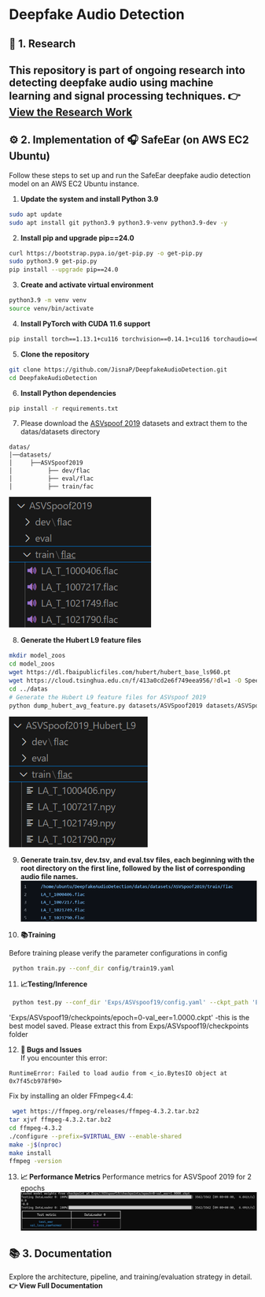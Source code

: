 # Deepfake Audio Detection 

## 🔬 1. Research

This repository is part of ongoing research into detecting deepfake audio using machine learning and signal processing techniques.
👉 [View the Research Work](https://your-research-link-here.com)
---

## ⚙️ 2. Implementation of 🎧 SafeEar (on AWS EC2 Ubuntu) 
Follow these steps to set up and run the SafeEar deepfake audio detection model on an AWS EC2 Ubuntu instance.
1. **Update the system and install Python 3.9**
```bash
sudo apt update
sudo apt install git python3.9 python3.9-venv python3.9-dev -y
```
2. **Install pip and upgrade pip==24.0**
```bash
curl https://bootstrap.pypa.io/get-pip.py -o get-pip.py
sudo python3.9 get-pip.py
pip install --upgrade pip==24.0
```
3. **Create and activate virtual environment**
```bash
python3.9 -m venv venv
source venv/bin/activate
```
4. **Install PyTorch with CUDA 11.6 support**
```bash
pip install torch==1.13.1+cu116 torchvision==0.14.1+cu116 torchaudio==0.13.1 --extra-index-url https://download.pytorch.org/whl/cu116
```
5. **Clone the repository**
```bash
git clone https://github.com/JisnaP/DeepfakeAudioDetection.git
cd DeepfakeAudioDetection
```
6. **Install Python dependencies**
```bash
pip install -r requirements.txt
```
7. Please download the [ASVspoof 2019](https://datashare.is.ed.ac.uk/handle/10283/3336) datasets and extract them to the datas/datasets directory
```
datas/
│──datasets/                
│     ├──ASVSpoof2019
│          ├── dev/flac
│          ├── eval/flac    
│          ├── train/fac
```
![datasets](image.png)


8. **Generate the Hubert L9 feature files**
```bash
mkdir model_zoos
cd model_zoos
wget https://dl.fbaipublicfiles.com/hubert/hubert_base_ls960.pt
wget https://cloud.tsinghua.edu.cn/f/413a0cd2e6f749eea956/?dl=1 -O SpeechTokenizer.pt
cd ../datas
# Generate the Hubert L9 feature files for ASVspoof 2019
python dump_hubert_avg_feature.py datasets/ASVSpoof2019 datasets/ASVSpoof2019_Hubert_L9
```
![feat_dir](image-1.png)

9. **Generate train.tsv, dev.tsv, and eval.tsv files, each beginning with the root directory on the first line, followed by the list of corresponding audio file names.**
![train.tsv](image-4.png)

10. **📚Training**

Before training please verify the parameter configurations in config
```bash
 python train.py --conf_dir config/train19.yaml  
```
11. **📈Testing/Inference**
```bash
 python test.py --conf_dir 'Exps/ASVspoof19/config.yaml' --ckpt_path 'Exps/ASVspoof19/checkpoints/epoch=0-val_eer=1.0000.ckpt'  
```
'Exps/ASVspoof19/checkpoints/epoch=0-val_eer=1.0000.ckpt' -this is the best model saved. Please extract this from Exps/ASVspoof19/checkpoints folder 

12. **🐞 Bugs and Issues**  
   If you encounter this error:
```
RuntimeError: Failed to load audio from <_io.BytesIO object at 0x7f45cb978f90>
```
Fix by installing an older FFmpeg<4.4: 
```bash
 wget https://ffmpeg.org/releases/ffmpeg-4.3.2.tar.bz2
tar xjvf ffmpeg-4.3.2.tar.bz2
cd ffmpeg-4.3.2
./configure --prefix=$VIRTUAL_ENV --enable-shared
make -j$(nproc)
make install
ffmpeg -version 
```
13. **📈 Performance Metrics**
Performance metrics for ASVSpoof 2019 for 2 epochs 
![Performence metrics for LA dataset](image-3.png)

## 📚 3. Documentation
Explore the architecture, pipeline, and training/evaluation strategy in detail.
**👉 View Full Documentation**
